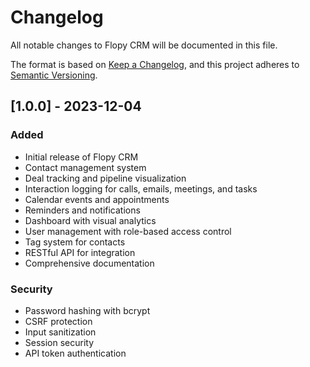 # Changelog

All notable changes to Flopy CRM will be documented in this file.

The format is based on [Keep a Changelog](https://keepachangelog.com/en/1.0.0/),
and this project adheres to [Semantic Versioning](https://semver.org/spec/v2.0.0.html).

## [1.0.0] - 2023-12-04

### Added
- Initial release of Flopy CRM
- Contact management system
- Deal tracking and pipeline visualization
- Interaction logging for calls, emails, meetings, and tasks
- Calendar events and appointments
- Reminders and notifications
- Dashboard with visual analytics
- User management with role-based access control
- Tag system for contacts
- RESTful API for integration
- Comprehensive documentation

### Security
- Password hashing with bcrypt
- CSRF protection
- Input sanitization
- Session security
- API token authentication 